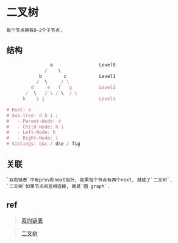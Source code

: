 # 二叉树

    每个节点拥有0~2个子节点.

## 结构

```js
                a                 Level0
              /    \
            b        c            Level1
           /  \     / \
         d     e   f   g          Level2
       /  \   / \ / \  / \
      h    i j                    Level3

# Root: a
# Sub-tree: d h i ; 
#   - Parent-Node: d
#   - Child-Node: h i
#   - Left-Node: h
#   - Right-Node: i
# Siblings: b&c / d&e / f&g
```

## 关联

    `双向链表`中有prev和next指针, 如果每个节点有两个next, 就成了`二叉树`.
    `二叉树`如果节点间互相连接, 就是`图 graph`.

## ref

> [双向链表](ds-linkedlist.md)  

> [二叉树](ds-binary-tree.md)  
